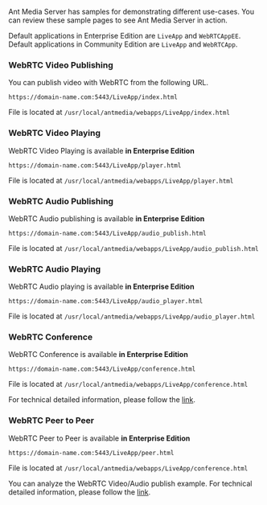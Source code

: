 Ant Media Server has samples for demonstrating different use-cases. You can review these sample pages to see Ant Media Server in action.

Default applications in Enterprise Edition are `LiveApp` and `WebRTCAppEE`.  Default applications in Community Edition are `LiveApp` and `WebRTCApp`. 

### WebRTC Video Publishing

You can publish video with WebRTC from the following URL.
````
https://domain-name.com:5443/LiveApp/index.html
````
File is located at `/usr/local/antmedia/webapps/LiveApp/index.html`

### WebRTC Video Playing

WebRTC Video Playing is available **in Enterprise Edition**
````
https://domain-name.com:5443/LiveApp/player.html
````
File is located at `/usr/local/antmedia/webapps/LiveApp/player.html`

### WebRTC Audio Publishing

WebRTC Audio publishing is available **in Enterprise Edition**
````
https://domain-name.com:5443/LiveApp/audio_publish.html
````
File is located at `/usr/local/antmedia/webapps/LiveApp/audio_publish.html`

### WebRTC Audio Playing

WebRTC Audio playing is available **in Enterprise Edition**
````
https://domain-name.com:5443/LiveApp/audio_player.html
````
File is located at `/usr/local/antmedia/webapps/LiveApp/audio_player.html`


### WebRTC Conference 

WebRTC Conference is available **in Enterprise Edition**

````
https://domain-name.com:5443/LiveApp/conference.html
````
File is located at `/usr/local/antmedia/webapps/LiveApp/conference.html`

For technical detailed information, please follow the [link](WebRTC-Conference-Call).

### WebRTC Peer to Peer

WebRTC Peer to Peer is available **in Enterprise Edition**

````
https://domain-name.com:5443/LiveApp/peer.html
````
File is located at `/usr/local/antmedia/webapps/LiveApp/conference.html`

You can analyze the WebRTC Video/Audio publish example. For technical detailed information, please follow the [link](WebRTC-Peer-to-Peer-Communication).
